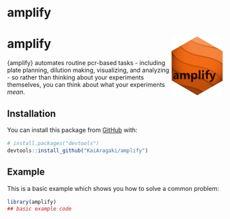 
<!-- README.md is generated from README.Rmd. Please edit that file -->

# amplify

<!-- badges: start -->

# amplify <img src='man/figures/logo.png' align="right" height="138" />

<!-- badges: end -->

{amplify} automates routine pcr-based tasks - including plate planning,
dilution making, visualizing, and analyzing - so rather than thinking
about your experiments themselves, you can think about what your
experiments *mean*.

## Installation

You can install this package from [GitHub](https://github.com/) with:

``` r
# install.packages("devtools")
devtools::install_github("KaiAragaki/amplify")
```

## Example

This is a basic example which shows you how to solve a common problem:

``` r
library(amplify)
## basic example code
```
